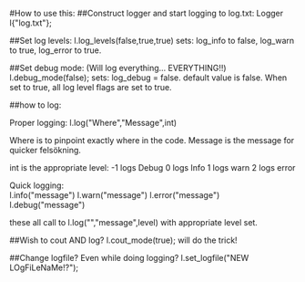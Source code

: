 #How to use this:
##Construct logger and start logging to log.txt:
  Logger l{"log.txt"};

##Set log levels:
  l.log_levels(false,true,true)
sets: log_info to false,
      log_warn to true,
      log_error to true.

##Set debug mode: (Will log everything... EVERYTHING!!)
  l.debug_mode(false);
sets: log_debug = false.
default value is false.
When set to true, all log level flags are set to true.

##how to log:

Proper logging:
  l.log("Where","Message",int)

Where is to pinpoint exactly where in the code.
Message is the message for quicker felsökning.

int is the appropriate level:
   -1 logs Debug
    0 logs Info
    1 logs warn
    2 logs error

Quick logging:	
  l.info("message")
  l.warn("message")
  l.error("message")
  l.debug("message")

these all call to 
  l.log("","message",level)
with appropriate level set.

##Wish to cout AND log?
  l.cout_mode(true);
will do the trick!

##Change logfile? Even while doing logging?
  l.set_logfile("NEW LOgFiLeNaMe!?");